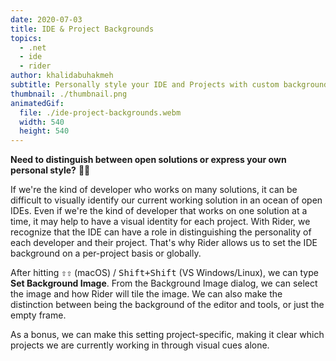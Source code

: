 ```yaml
---
date: 2020-07-03
title: IDE & Project Backgrounds
topics:
  - .net
  - ide
  - rider
author: khalidabuhakmeh
subtitle: Personally style your IDE and Projects with custom background images
thumbnail: ./thumbnail.png
animatedGif:
  file: ./ide-project-backgrounds.webm
  width: 540
  height: 540
---
```


**Need to distinguish between open solutions or express your own personal style?** 🤔💅

If we're the kind of developer who works on many solutions, it can be difficult to visually identify our current working solution in an ocean of open IDEs. Even if we're the kind of developer that works on one solution at a time, it may help to have a visual identity for each project. With Rider, we recognize that the IDE can have a role in distinguishing the personality of each developer and their project. That's why Rider allows us to set the IDE background on a per-project basis or globally.

After hitting <kbd>⇧⇧</kbd> (macOS) / <kbd>Shift+Shift</kbd> (VS Windows/Linux), we can type **Set Background Image**. From the Background Image dialog, we can select the image and how Rider will tile the image. We can also make the distinction between being the background of the editor and tools, or just the empty frame.

As a bonus, we can make this setting project-specific, making it clear which projects we are currently working in through visual cues alone.
